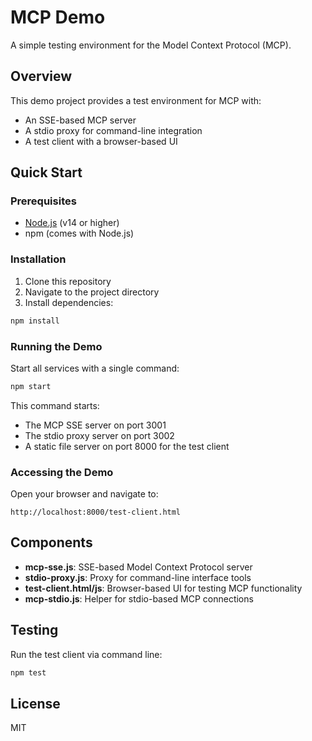 # MCP Demo

A simple testing environment for the Model Context Protocol (MCP).

## Overview

This demo project provides a test environment for MCP with:

- An SSE-based MCP server
- A stdio proxy for command-line integration
- A test client with a browser-based UI

## Quick Start

### Prerequisites

- [Node.js](https://nodejs.org/) (v14 or higher)
- npm (comes with Node.js)

### Installation

1. Clone this repository
2. Navigate to the project directory
3. Install dependencies:

```bash
npm install
```

### Running the Demo

Start all services with a single command:

```bash
npm start
```

This command starts:
- The MCP SSE server on port 3001
- The stdio proxy server on port 3002
- A static file server on port 8000 for the test client

### Accessing the Demo

Open your browser and navigate to:
```
http://localhost:8000/test-client.html
```

## Components

- **mcp-sse.js**: SSE-based Model Context Protocol server
- **stdio-proxy.js**: Proxy for command-line interface tools
- **test-client.html/js**: Browser-based UI for testing MCP functionality
- **mcp-stdio.js**: Helper for stdio-based MCP connections

## Testing

Run the test client via command line:

```bash
npm test
```

## License

MIT 